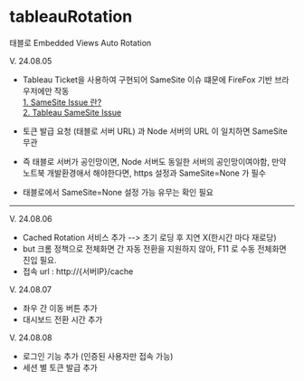 # tableauRotation
태블로 Embedded Views Auto Rotation

V. 24.08.05  
* Tableau Ticket을 사용하여 구현되어 SameSite 이슈 떄문에 FireFox 기반 브라우저에만 작동   
[1. SameSite Issue 란?](https://www.codeit.kr/tutorials/94/%EC%BF%A0%ED%82%A4%EC%9D%98%20SameSite%20%EC%98%B5%EC%85%98%EC%9D%B4%EB%9E%80%3F)   
[2. Tableau SameSite Issue](https://help.salesforce.com/s/articleView?id=001472205&type=1)

* 토큰 발급 요청 (태블로 서버 URL) 과 Node 서버의 URL 이 일치하면 SameSite 무관   
* 즉  태블로 서버가 공인망이면, Node 서버도 동일한 서버의 공인망이여야함, 만약 노트북 개발환경애서 해야한다면, https 설정과 SameSite=None 가 필수   
* 태블로에서 SameSite=None 설정 가능 유무는 확인 필요

------

V. 24.08.06   
* Cached Rotation 서비스 추가 --> 초기 로딩 후 지연 X(한시간 마다 재로당)   
* but 크롬 정책으로 전체화면 간 자동 전환을 지원하지 않아, F11 로 수동 전체화면 진입 필요.   
* 접속 url : http://{서버IP}/cache    
   
V. 24.08.07   
* 좌우 간 이동 버튼 추가   
* 대시보드 전환 시간 추가   

V. 24.08.08   
* 로그인 기능 추가 (인증된 사용자만 접속 가능)   
* 세션 별 토큰 발급 추가   
